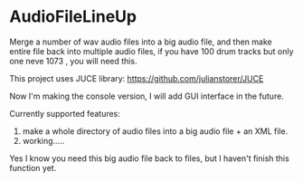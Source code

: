 AudioFileLineUp
===============

Merge a number of wav audio files into a big audio file, and then make entire file back into multiple audio files, if you have 100 drum tracks but only one neve 1073 , you will need this.

This project uses JUCE library:
https://github.com/julianstorer/JUCE

Now I'm making the console version, I will add GUI interface in the future.

Currently supported features:
1. make a whole directory of audio files into a big audio file + an XML file.
2. working.....


Yes I know you need this big audio file back to files, but I haven't finish this function yet.
